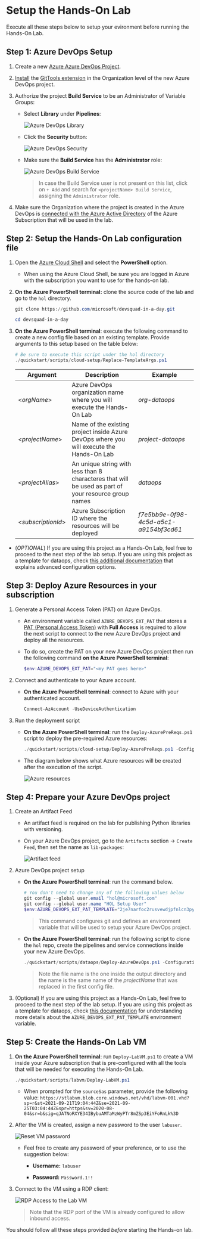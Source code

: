 # Setup the Hands-On Lab

Execute all these steps below to setup your evironment before running the Hands-On Lab.

## Step 1: Azure DevOps Setup

1. Create a new [Azure Azure DevOps Project](https://docs.microsoft.com/en-us/azure/devops/organizations/projects/create-project?view=azure-devops&tabs=preview-page).

2. [Install](https://docs.microsoft.com/en-us/azure/devops/marketplace/install-extension?view=azure-devops&tabs=browser) the [GitTools extension](https://marketplace.visualstudio.com/items?itemName=gittools.gittools&targetId=0d8e54d4-e229-47bd-9dc5-9be0f116a5c0&utm_source=vstsproduct&utm_medium=ExtHubManageList) in the Organization level of the new Azure DevOps project.

3. Authorize the project **Build Service** to be an Administrator of Variable Groups:

    - Select **Library** under **Pipelines**:

        ![Azure DevOps Library](./docs/images/quickstart-buildservice-1.png)

    - Click the **Security** button:

        ![Azure DevOps Security](./docs/images/quickstart-buildservice-2.png)

    - Make sure the **Build Service** has the **Administrator** role:

        ![Azure DevOps Build Service](./docs/images/quickstart-buildservice-3.png)

        > In case the Build Service user is not present on this list, click on `+ Add` and search for `<projectName> Build Service`, assigning the `Administrator` role.

4. Make sure the Organization where the project is created in the Azure DevOps is [connected with the Azure Active Directory](https://docs.microsoft.com/en-us/azure/devops/organizations/accounts/connect-organization-to-azure-ad?view=azure-devops) of the Azure Subscription that will be used in the lab.


## Step 2: Setup the Hands-On Lab configuration file

1. Open the [Azure Cloud Shell](https://shell.azure.com) and select the **PowerShell** option.

    - When using the Azure Cloud Shell, be sure you are logged in Azure with the subscription you want to use for the hands-on lab.


2. **On the Azure PowerShell terminal:** clone the source code of the lab and go to the `hol` directory.
   
    ```powershell
    git clone https://github.com/microsoft/devsquad-in-a-day.git
    
    cd devsquad-in-a-day
    ```

3. **On the Azure PowerShell terminal**: execute the following command to create a new config file based on an existing template. Provide arguments to this setup based on the table below:

    ```powershell
    # Be sure to execute this script under the hol directory
    ./quickstart/scripts/cloud-setup/Replace-TemplateArgs.ps1
    ```

    |Argument|Description|Example|
    |-----|-----------|-------|
    |<_orgName_>|Azure DevOps organization name where you will execute the Hands-On Lab|_org-dataops_|
    |<_projectName_>|Name of the existing project inside Azure DevOps where you will execute the Hands-On Lab|_project-dataops_|
    |<_projectAlias_>|An unique string with less than 8 characteres that will be used as part of your resource group names|_dataops_|
    |<_subscriptionId_>|Azure Subscription ID where the resources will be deployed|_f7e5bb9e-0f98-4c5d-a5c1-a9154bf3cd61_|

- (_OPTIONAL_) If you are using this project as a Hands-On Lab, feel free to proceed to the next step of the lab setup. If you are using this project as a template for dataops, check [this additional documentation](./1b-create-prereqs-azure-advanced.md) that explains advanced configuration options.


## Step 3: Deploy Azure Resources in your subscription

1. Generate a Personal Access Token (PAT) on Azure DevOps.

    - An environment variable called `AZURE_DEVOPS_EXT_PAT` that stores a [PAT (Personal Access Token)](https://docs.microsoft.com/en-us/azure/devops/organizations/accounts/use-personal-access-tokens-to-authenticate?view=azure-devops&tabs=preview-page) with **Full Access** is required to allow the next script to connect to the new Azure DevOps project and deploy all the resources.

    - To do so, create the PAT on your new Azure DevOps project then run the following command **on the Azure PowerShell terminal**:

        ```powershell
        $env:AZURE_DEVOPS_EXT_PAT="<my PAT goes here>"
        ```

2. Connect and authenticate to your Azure account.

    - **On the Azure PowerShell terminal**: connect to Azure with your authenticated account.

        ```powershell
        Connect-AzAccount -UseDeviceAuthentication
        ```

3. Run the deployment script

    -  **On the Azure PowerShell terminal**: run the `Deploy-AzurePreReqs.ps1` script to deploy the pre-required Azure resources:

        ```powershell
        ./quickstart/scripts/cloud-setup/Deploy-AzurePreReqs.ps1 -ConfigurationFile "quickstart/configs/cloud-setup/hol.json"
        ```

    - The diagram below shows what Azure resources will be created after the execution of the script.

        ![Azure resources](./docs/images/azure-prereqs-script.png)

## Step 4: Prepare your Azure DevOps project

1. Create an Artifact Feed

    -  An artifact feed is required on the lab for publishing Python libraries with versioning.
    
    - On your Azure DevOps project, go to the `Artifacts` section -> `Create Feed`, then set the name as `lib-packages`:

        ![Artifact feed](./docs/images/create-artifact-feed.png)

2. Azure DevOps project setup

    - **On the Azure PowerShell terminal**: run the command below.

        ```powershell
        # You don't need to change any of the following values below
        git config --global user.email "hol@microsoft.com"
        git config --global user.name "HOL Setup User"
        $env:AZURE_DEVOPS_EXT_PAT_TEMPLATE="2je7narfoc2rusvewdjpfnlcn3pyponyrpsko3w5b6z26zj4wpoa"
        ```

        > This command configures git and defines an environment variable that will be used to setup your Azure DevOps project.

    - **On the Azure PowerShell terminal**: run the following script to clone the `hol` repo, create the pipelines and service connections inside your new Azure DevOps.

        ```powershell
        ./quickstart/scripts/dataops/Deploy-AzureDevOps.ps1 -ConfigurationFile "./quickstart/outputs/hol.json" -UsePAT $true
        ```

        >  Note the file name is the one inside the output directory and the name is the same name of the _projectName_ that was replaced in the first config file.


3. (Optional) If you are using this project as a Hands-On Lab, feel free to proceed to the next step of the lab setup. If you are using this project as a template for dataops, check [this documentation](./3b-azdo-setup-advanced.md) for understanding more details about the `AZURE_DEVOPS_EXT_PAT_TEMPLATE` environment variable.


## Step 5: Create the Hands-On Lab VM

1. **On the Azure PowerShell terminal**: run `Deploy-LabVM.ps1` to create a VM inside your Azure subscription that is pre-configured with all the tools that will be needed for executing the Hands-On Lab.
    
    ```powershell
    ./quickstart/scripts/labvm/Deploy-LabVM.ps1
    ```

    - When prompted for the `sourceSas` parameter, provide the following value: `https://stlabvm.blob.core.windows.net/vhd/labvm-001.vhd?sp=r&st=2021-09-21T19:04:44Z&se=2021-09-25T03:04:44Z&spr=https&sv=2020-08-04&sr=b&sig=qJATNoRXYE34IBybuAMTaMzWyPTr8mZSp3EiYFoRnLk%3D`


2. After the VM is created, assign a new password to the user `labuser`.
    
    ![Reset VM password](./docs/images/vm-lab-reset-password.png)

    - Feel free to create any password of your preference, or to use the suggestion below:

        - **Username:** `labuser`

        - **Password:** `Password.1!!`

3. Connect to the VM using a RDP client:

    ![RDP Access to the Lab VM](./docs/images/vm-lab-rdp-connection.png)

    > Note that the RDP port of the VM is already configured to allow inbound access.


You should follow all these steps provided *before* starting the Hands-on lab.
